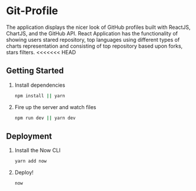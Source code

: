 # Git-Profile

The application displays the nicer look of GitHub profiles built with ReactJS, ChartJS, and the GitHub API. React Application has the functionality of showing users stared repository, top languages using different types of charts representation and consisting of top repository based upon forks, stars filters.
<<<<<<< HEAD

## Getting Started

1. Install dependencies

   ```bash
   npm install || yarn
   ```

2. Fire up the server and watch files

   ```bash
   npm run dev || yarn dev
   ```

## Deployment

1. Install the Now CLI

   ```bash
   yarn add now
   ```

2. Deploy!

   ```bash
   now
   ```
